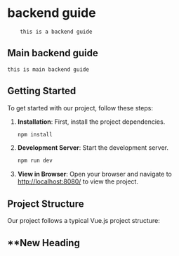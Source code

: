 # backend guide
        this is a backend guide


## Main backend guide

    this is main backend guide


## Getting Started

To get started with our project, follow these steps:

1. **Installation**: First, install the project dependencies.

    ```bash
    npm install
    ```

2. **Development Server**: Start the development server.

    ```bash
    npm run dev
    ```

3. **View in Browser**: Open your browser and navigate to [http://localhost:8080/](http://localhost:8080/) to view the project.

## Project Structure

Our project follows a typical Vue.js project structure:

## **New Heading